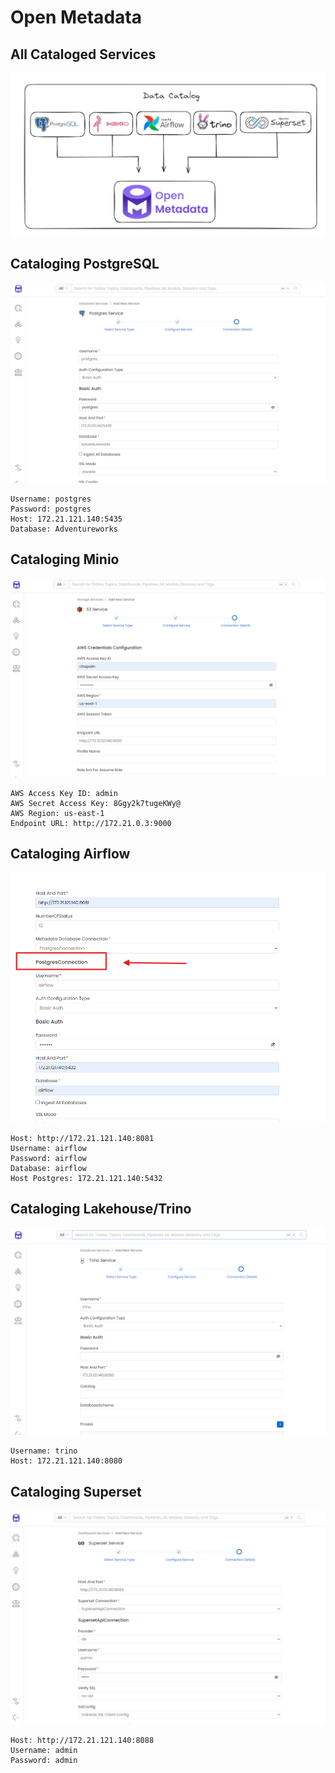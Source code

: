 # Open Metadata

## All Cataloged Services
![image](./assets/open-medata-catalog.png)


## Cataloging PostgreSQL
![image](./assets/open_metadata_postgres.png)
```
Username: postgres
Password: postgres
Host: 172.21.121.140:5435
Database: Adventureworks
```

## Cataloging Minio
![image](./assets/open_metadata_minio.png)
```
AWS Access Key ID: admin
AWS Secret Access Key: 8Ggy2k7tugeKWy@
AWS Region: us-east-1
Endpoint URL: http://172.21.0.3:9000
```

## Cataloging Airflow
![image](./assets/open_metadata_airflow.png)
```
Host: http://172.21.121.140:8081
Username: airflow
Password: airflow
Database: airflow
Host Postgres: 172.21.121.140:5432
```

## Cataloging Lakehouse/Trino
![image](./assets/open_metadata_trino.png)
```
Username: trino
Host: 172.21.121.140:8080
```

## Cataloging Superset
![image](./assets/open_metadata_superset.png)
```
Host: http://172.21.121.140:8088
Username: admin
Password: admin
```